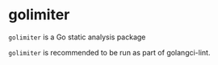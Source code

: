 # golimiter
``golimiter`` is a Go static analysis package

``golimiter`` is recommended to be run as part of golangci-lint.
